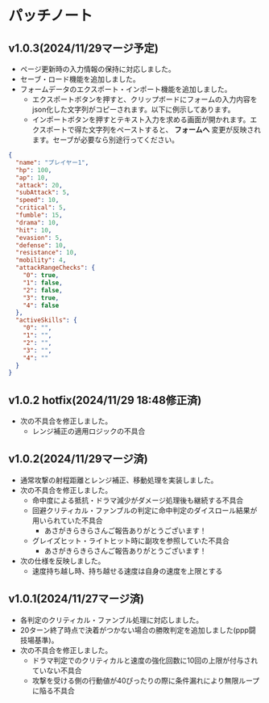 # パッチノート

## v1.0.3(2024/11/29マージ予定)

* ページ更新時の入力情報の保持に対応しました。
* セーブ・ロード機能を追加しました。
* フォームデータのエクスポート・インポート機能を追加しました。
  * エクスポートボタンを押すと、クリップボードにフォームの入力内容をjson化した文字列がコピーされます。以下に例示してあります。
  * インポートボタンを押すとテキスト入力を求める画面が開かれます。エクスポートで得た文字列をペーストすると、 __フォームへ__ 変更が反映されます。セーブが必要なら別途行ってください。

```json
{
  "name": "プレイヤー1",
  "hp": 100,
  "ap": 10,
  "attack": 20,
  "subAttack": 5,
  "speed": 10,
  "critical": 5,
  "fumble": 15,
  "drama": 10,
  "hit": 10,
  "evasion": 5,
  "defense": 10,
  "resistance": 10,
  "mobility": 4,
  "attackRangeChecks": {
    "0": true,
    "1": false,
    "2": false,
    "3": true,
    "4": false
  },
  "activeSkills": {
    "0": "",
    "1": "",
    "2": "",
    "3": "",
    "4": ""
  }
}
```

## v1.0.2 hotfix(2024/11/29 18:48修正済)

* 次の不具合を修正しました。
  * レンジ補正の適用ロジックの不具合

## v1.0.2(2024/11/29マージ済)

* 通常攻撃の射程距離とレンジ補正、移動処理を実装しました。
* 次の不具合を修正しました。
  * 命中度による抵抗・ドラマ減少がダメージ処理後も継続する不具合
  * 回避クリティカル・ファンブルの判定に命中判定のダイスロール結果が用いられていた不具合
    * あさがきらきらさんご報告ありがとうございます！
  * グレイズヒット・ライトヒット時に副攻を参照していた不具合
    * あさがきらきらさんご報告ありがとうございます！
* 次の仕様を反映しました。
  * 速度持ち越し時、持ち越せる速度は自身の速度を上限とする

## v1.0.1(2024/11/27マージ済)

* 各判定のクリティカル・ファンブル処理に対応しました。
* 20ターン終了時点で決着がつかない場合の勝敗判定を追加しました(ppp闘技場基準)。
* 次の不具合を修正しました。
  * ドラマ判定でのクリティカルと速度の強化回数に10回の上限が付与されていない不具合
  * 攻撃を受ける側の行動値が40ぴったりの際に条件漏れにより無限ループに陥る不具合
